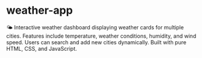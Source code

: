 # weather-app
🌤️ Interactive weather dashboard displaying weather cards for multiple cities. Features include temperature, weather conditions, humidity, and wind speed. Users can search and add new cities dynamically. Built with pure HTML, CSS, and JavaScript.

